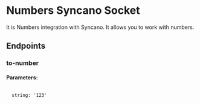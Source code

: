 # Numbers Syncano Socket

It is Numbers integration with Syncano. It allows you to work with numbers.

## Endpoints

### to-number

#### Parameters:
```

  string: '123'
```

